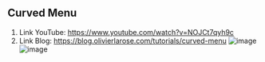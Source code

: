 ## Curved Menu
1. Link YouTube: https://www.youtube.com/watch?v=NOJCt7qyh9c
2. Link Blog: https://blog.olivierlarose.com/tutorials/curved-menu
![image](https://github.com/user-attachments/assets/0853798a-3efd-4dca-840d-7ca28e335261)
![image](https://github.com/user-attachments/assets/ae10003f-2b16-4545-bfa0-8be9dafa87cd)
